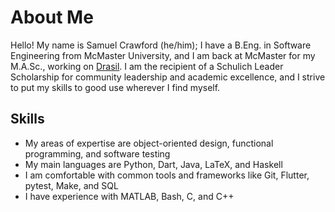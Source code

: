 # About Me

Hello! My name is Samuel Crawford (he/him); I have a B.Eng. in Software Engineering from McMaster University, and I am back at McMaster for my M.A.Sc., working on [Drasil](https://github.com/JacquesCarette/Drasil). I am the recipient of a Schulich Leader Scholarship for community leadership and academic excellence, and I strive to put my skills to good use wherever I find myself. 

## Skills
- My areas of expertise are object-oriented design, functional programming, and software testing
- My main languages are Python, Dart, Java, LaTeX, and Haskell
- I am comfortable with common tools and frameworks like Git, Flutter, pytest, Make, and SQL
- I have experience with MATLAB, Bash, C, and C++

<!--
**samm82/samm82** is a ✨ _special_ ✨ repository because its `README.md` (this file) appears on your GitHub profile.

Here are some ideas to get you started:

- 🔭 I’m currently working on ...
- 🌱 I’m currently learning ...
- 👯 I’m looking to collaborate on ...
- 🤔 I’m looking for help with ...
- 💬 Ask me about ...
- 📫 How to reach me: ...
- 😄 Pronouns: ...
- ⚡ Fun fact: ...
-->
